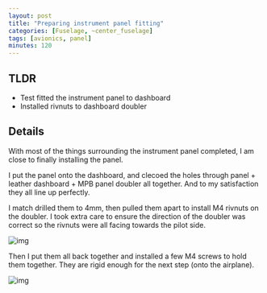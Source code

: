 ```yaml
---
layout: post
title: "Preparing instrument panel fitting"
categories: [Fuselage, ~center_fuselage]
tags: [avionics, panel]
minutes: 120
---
```


## TLDR

- Test fitted the instrument panel to dashboard
- Installed rivnuts to dashboard doubler

## Details

With most of the things surrounding the instrument panel completed, I am close to finally installing the panel.

I put the panel onto the dashboard, and clecoed the holes through panel + leather dashboard + MPB panel doubler all together. And to my satisfaction they all line up perfectly.

I match drilled them to 4mm, then pulled them apart to install M4 rivnuts on the doubler. I took extra care to ensure the direction of the doubler was correct so the rivnuts were all facing towards the pilot side.

![img](https://lh3.googleusercontent.com/pw/AP1GczNtq-oKsNMBwRF-VssXN-r_CLHs_kRFloSBOMBupXfucUq9XrxOWDLbdffpPPaENIgHpKLNSsMtQXqkO9KTpsM-sQwZrb13Rst_bNa11gU61AMGZ90yWQn1heM5tYNO1GRsftVqrPaLiIRuMHKd-59tWA=w2274-h1712-s-no-gm?authuser=0)

Then I put them all back together and installed a few M4 screws to hold them together. They are rigid enough for the next step (onto the airplane).

![img](https://lh3.googleusercontent.com/pw/AP1GczM0wG7Ex4ceFdbQc8CGoWHfQrvwqXcaqueOju1kxlrAR0ccvI684jYTIX3dFsitsPRkj97NNIXWhdcaYUvUA60EKoSjmPwysUWmc4CaI3E3pVebRB7ADI6Z5JHiQ8AgjcKahkQuqFNS3ItNqKlTEFi4pw=w2274-h1712-s-no-gm?authuser=0)
